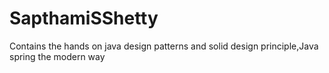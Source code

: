 # SapthamiSShetty
Contains the hands on java design patterns and solid design principle,Java spring the modern way
